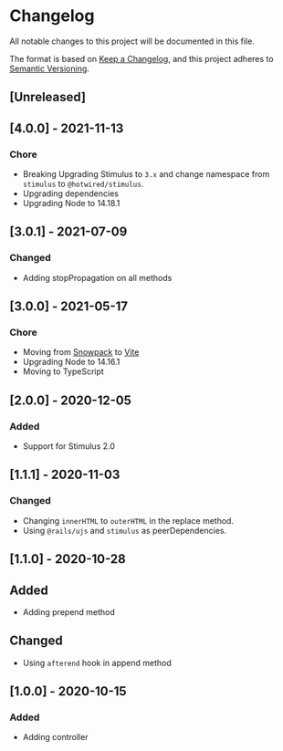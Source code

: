 # Changelog
All notable changes to this project will be documented in this file.

The format is based on [Keep a Changelog](https://keepachangelog.com/en/1.0.0/),
and this project adheres to [Semantic Versioning](https://semver.org/spec/v2.0.0.html).

## [Unreleased]

## [4.0.0] - 2021-11-13

### Chore

- Breaking Upgrading Stimulus to `3.x` and change namespace from `stimulus` to `@hotwired/stimulus`.
- Upgrading dependencies
- Upgrading Node to 14.18.1

## [3.0.1] - 2021-07-09

### Changed

- Adding stopPropagation on all methods

## [3.0.0] - 2021-05-17

### Chore

- Moving from [Snowpack](https://www.snowpack.dev/) to [Vite](https://github.com/vitejs/vite)
- Upgrading Node to 14.16.1
- Moving to TypeScript


## [2.0.0] - 2020-12-05

### Added

- Support for Stimulus 2.0

## [1.1.1] - 2020-11-03
### Changed
- Changing `innerHTML` to `outerHTML` in the replace method.
- Using `@rails/ujs` and `stimulus` as peerDependencies.

## [1.1.0] - 2020-10-28
## Added
- Adding prepend method

## Changed
- Using `afterend` hook in append method

## [1.0.0] - 2020-10-15

### Added

- Adding controller
